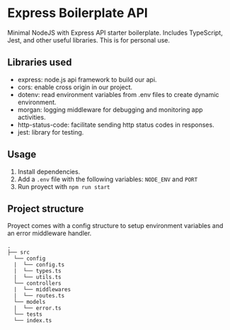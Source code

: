 # Express Boilerplate API

Minimal NodeJS with Express API starter boilerplate. Includes TypeScript, Jest, and other useful libraries. This is for personal use.

## Libraries used

- express: node.js api framework to build our api.
- cors: enable cross origin in our project.
- dotenv: read environment variables from .env files to create dynamic environment.
- morgan: logging middleware for debugging and monitoring app activities.
- http-status-code: facilitate sending http status codes in responses.
- jest: library for testing.

## Usage

1. Install dependencies.
2. Add a `.env` file with the following variables: `NODE_ENV` and `PORT`
3. Run proyect with `npm run start`

## Project structure

Proyect comes with a config structure to setup environment variables and an error middleware handler.

```
.  
├── src
  └── config  
  |  └── config.ts  
  |  └── types.ts  
  |  └── utils.ts  
  └── controllers  
  |  └── middlewares  
  |  └── routes.ts  
  └── models  
  |  └── error.ts  
  └── tests  
  └── index.ts  
```
